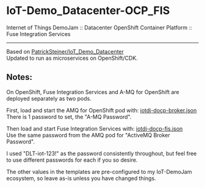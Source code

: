 # IoT-Demo_Datacenter-OCP_FIS
Internet of Things DemoJam :: Datacenter OpenShift Container Platform :: Fuse Integration Services

---
Based on [PatrickSteiner/IoT_Demo_Datacenter](https://github.com/PatrickSteiner/IoT_Demo_Datacenter)  
Updated to run as microservices on OpenShift/CDK.

## Notes:
On OpenShift, Fuse Integration Services and A-MQ for OpenShift are deployed separately as two pods.

First, load and start the AMQ for OpenShift pod with: [iotdj-docp-broker.json](https://github.com/MichaelFitzurka/IoT-DemoJam_Datacenter-OCP_FIS/blob/master/config/iotdj-docp-broker.json)  
There is 1 password to set, the "A-MQ Password".

Then load and start Fuse Integration Services with: [iotdj-docp-fis.json](https://github.com/MichaelFitzurka/IoT-DemoJam_Datacenter-OCP_FIS/blob/master/config/iotdj-docp-fis.json)  
Use the same password from the AMQ pod for "ActiveMQ Broker Password".

I used "DLT-iot-123!" as the password consistently throughout, but feel free to use different passwords for each if you so desire.

The other values in the templates are pre-configured to my IoT-DemoJam ecosystem, so leave as-is unless you have changed things.
